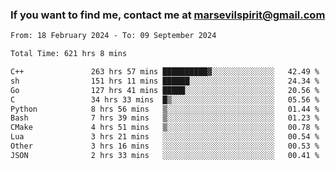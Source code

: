 ### If you want to find me, contact me at marsevilspirit@gmail.com

<!--
**marsevilspirit/marsevilspirit** is a ✨ _special_ ✨ repository because its `README.md` (this file) appears on your GitHub profile.

Here are some ideas to get you started:

- 🔭 I’m currently working on ...
- 🌱 I’m currently learning ...
- 👯 I’m looking to collaborate on ...
- 🤔 I’m looking for help with ...
- 💬 Ask me about ...
- 📫 How to reach me: ...
- 😄 Pronouns: ...
- ⚡ Fun fact: ...
-->
<!--START_SECTION:waka-->

```txt
From: 18 February 2024 - To: 09 September 2024

Total Time: 621 hrs 8 mins

C++               263 hrs 57 mins ██████████▓░░░░░░░░░░░░░░   42.49 %
sh                151 hrs 11 mins ██████░░░░░░░░░░░░░░░░░░░   24.34 %
Go                127 hrs 41 mins █████░░░░░░░░░░░░░░░░░░░░   20.56 %
C                 34 hrs 33 mins  █▒░░░░░░░░░░░░░░░░░░░░░░░   05.56 %
Python            8 hrs 56 mins   ▒░░░░░░░░░░░░░░░░░░░░░░░░   01.44 %
Bash              7 hrs 39 mins   ▒░░░░░░░░░░░░░░░░░░░░░░░░   01.23 %
CMake             4 hrs 51 mins   ▒░░░░░░░░░░░░░░░░░░░░░░░░   00.78 %
Lua               3 hrs 21 mins   ░░░░░░░░░░░░░░░░░░░░░░░░░   00.54 %
Other             3 hrs 16 mins   ░░░░░░░░░░░░░░░░░░░░░░░░░   00.53 %
JSON              2 hrs 33 mins   ░░░░░░░░░░░░░░░░░░░░░░░░░   00.41 %
```

<!--END_SECTION:waka-->
